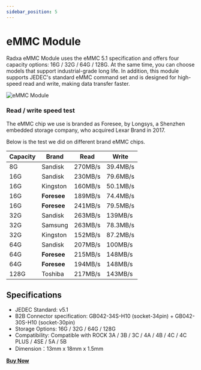 ```yaml
---
sidebar_position: 5
---
```


# eMMC Module

Radxa eMMC Module uses the eMMC 5.1 specification and offers four capacity options: 16G / 32G / 64G / 128G. At the same time, you can choose models that support industrial-grade long life. In addition, this module supports JEDEC's standard eMMC command set and is designed for high-speed read and write, making data transfer faster.

![eMMC Module](/img/accessories/emmc-module.webp)

### Read / write speed test

The eMMC chip we use is branded as Foresee, by Longsys, a Shenzhen embedded storage company, who acquired Lexar Brand in 2017.

Below is the test we did on different brand eMMC chips.

| Capacity | Brand       | Read    | Write    |
| -------- | ----------- | ------- | -------- |
| 8G       | Sandisk     | 270MB/s | 39.4MB/s |
| 16G      | Sandisk     | 230MB/s | 79.6MB/s |
| 16G      | Kingston    | 160MB/s | 50.1MB/s |
| 16G      | **Foresee** | 189MB/s | 74.4MB/s |
| 16G      | **Foresee** | 241MB/s | 79.5MB/s |
| 32G      | Sandisk     | 263MB/s | 139MB/s  |
| 32G      | Samsung     | 263MB/s | 78.3MB/s |
| 32G      | Kingston    | 152MB/s | 87.2MB/s |
| 64G      | Sandisk     | 207MB/s | 100MB/s  |
| 64G      | **Foresee** | 215MB/s | 148MB/s  |
| 64G      | **Foresee** | 194MB/s | 148MB/s  |
| 128G     | Toshiba     | 217MB/s | 143MB/s  |

## Specifications

- JEDEC Standard: v5.1
- B2B Connector specification: GB042-34S-H10 (socket-34pin) + GB042-30S-H10 (socket-30pin)
- Storage Options: 16G / 32G / 64G / 128G
- Compatibility: Compatible with ROCK 3A / 3B / 3C / 4A / 4B / 4C / 4C PLUS / 4SE / 5A / 5B
- Dimension：13mm x 18mm x 1.5mm

[**Buy Now**](https://radxa.com/products/accessories/emmc-module#buy)
